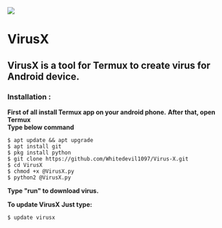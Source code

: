 ![](https://github.com/Whitedevil1097/VirusX/raw/master/IMG_20200128_154104.jpg)
# VirusX
## VirusX is a tool for Termux to create virus for Android device.
### Installation :
**First of all install Termux app on your android phone.**
**After that, open Termux** <br>
**Type below command** <br>
```
$ apt update && apt upgrade
$ apt install git
$ pkg install python
$ git clone https://github.com/Whitedevil1097/Virus-X.git
$ cd VirusX
$ chmod +x @VirusX.py
$ python2 @VirusX.py
```
**Type "run" to download virus.**

**To update VirusX**
**Just type:**
```
$ update virusx
```
